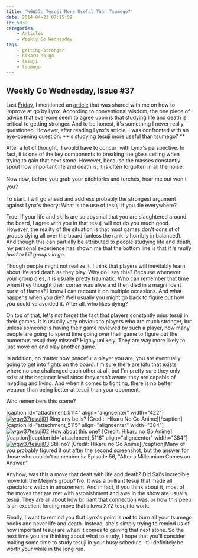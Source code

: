 ```yaml
---
title: 'WGW37: Tesuji More Useful Than Tsumego?'
date: 2014-04-23 07:15:59
id: 5039
categories:
	- Articles
	- Weekly Go Wednesday
tags:
	- getting-stronger
	- hikaru-no-go
	- tesuji
	- tsumego
---
```


## Weekly Go Wednesday, Issue #37

Last [Friday](http://www.bengozen.com/friday-go-forward-week-58/ "Friday Go Forward: Week 58"), I mentioned an [article](http://shobia.com/w/How_to_Improve_at_Go "Lynx") that was shared with me on how to improve at go by Lynx. According to conventional wisdom, the one piece of advice that everyone seem to agree upon is that studying life and death is critical to getting stronger. And to be honest, it's something I never really questioned. However, after reading Lynx's article, I was confronted with an eye-opening question: **Is studying tesuji more useful than tsumego? **

After a lot of thought,  I would have to concur  with Lynx's perspective. In fact, it is one of the key components to breaking the glass ceiling when trying to gain that next stone. However, because the masses constantly spout how important life and death is, it is often forgotten in all the noise.

<span style="line-height: 1.5em;">Now now, before you grab your pitchforks and torches, hear me out won't you?</span>

<!--more-->

To start, I will go ahead and address probably the strongest argument against Lynx's theory: What is the use of tesuji if you die everywhere?

True. If your life and skills are so abysmal that you are slaughtered around the board, I agree with you in that tesuji will not do you much good. However, the reality of the situation is that most games don't consist of groups dying all over the board (unless the rank is horribly imbalanced). And though this can partially be attributed to people studying life and death, my personal experience has shown me that the bottom line is that _it is really hard to kill groups in go_.

Though people might not realize it, I think that players will inevitably learn about life and death as they play. Why do I say this? Because whenever your group dies, it is usually pretty traumatic. Who can remember that time when they thought their corner was alive and then died in a magnificent burst of flames? I know I can recount it on multiple occasions. And what happens when you die? Well usually you might go back to figure out how you could've avoided it. After all, who likes dying?

On top of that, let's not forget the fact that players constantly miss tesuji in their games. It is usually very obvious to players who are much stronger, but unless someone is having their game reviewed by such a player, how many people are going to spend time going over their game to figure out the numerous tesuji they missed? Highly unlikely. They are way more likely to just move on and play another game.

In addition, no matter how peaceful a player you are, you are eventually going to get into fights on the board. I'm sure there are kifu that exists where no one challenged each other at all, but I'm pretty sure they only exist at the beginner level since they aren't aware they are capable of invading and living. And when it comes to fighting, there is no better weapon than being better at tesuji than your opponent.

Who remembers this scene?

[caption id="attachment_5114" align="aligncenter" width="422"][![wgw37tesuji01](http://www.bengozen.com/wp-content/uploads/2014/04/wgw37tesuji01.png)](http://www.bengozen.com/wp-content/uploads/2014/04/wgw37tesuji01.png) Ring any bells? [Credit: Hikaru No Go Anime][/caption][caption id="attachment_5115" align="aligncenter" width="384"][![wgw37tesuji02](http://www.bengozen.com/wp-content/uploads/2014/04/wgw37tesuji02.png)](http://www.bengozen.com/wp-content/uploads/2014/04/wgw37tesuji02.png) How about this one? [Credit: Hikaru no Go Anime][/caption][caption id="attachment_5116" align="aligncenter" width="384"][![wgw37tesuji03](http://www.bengozen.com/wp-content/uploads/2014/04/wgw37tesuji03.png)](http://www.bengozen.com/wp-content/uploads/2014/04/wgw37tesuji03.png) Still no? [Credit: Hikaru no Go Anime][/caption]Many of you probably figured it out after the second screenshot, but the answer for those who couldn't remember is: Episode 56, "After a Millennium Comes an Answer."

Anyhow, was this a move that dealt with life and death? Did Sai's incredible move kill the Meijin's group? No. It was a brilliant tesuji that made all spectators watch in amazement. And in fact, if you think about it, most of the moves that are met with astonishment and awe in the show are usually tesuji. They are all about how brilliant that connection was, or how this peep is an excellent forcing move that allows XYZ tesuji to work.

Finally, I want to remind you that Lynx's point is **_not_** to burn all your tsumego books and never life and death. Instead, she's simply trying to remind us of how important tesuji are when it comes to gaining that next stone. So the next time you are thinking about what to study, I hope that you'll consider making some time to study tesuji in your busy schedule. It'll definitely be worth your while in the long run.